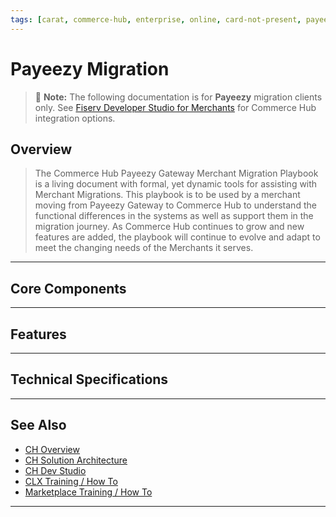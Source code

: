 ```yaml
---
tags: [carat, commerce-hub, enterprise, online, card-not-present, payeezy]
---
```


# Payeezy Migration

<!-- theme: danger -->
>  :memo: **Note:** The following documentation is for **Payeezy** migration clients only. See [Fiserv Developer Studio for Merchants](https://developer.fiserv.com/merchants) for Commerce Hub integration options.

## Overview

>The Commerce Hub Payeezy Gateway Merchant Migration Playbook is a living document with formal, yet dynamic tools for assisting with Merchant Migrations. This playbook is to be used by a merchant moving from Payeezy Gateway to Commerce Hub to understand the functional differences in the systems as well as support them in the migration journey. As Commerce Hub continues to grow and new features are added, the playbook will continue to evolve and adapt to meet the changing needs of the Merchants it serves.  

---

## Core Components

<!-- type: row -->
<!-- type: card
title: API Structure
description: Differences in API
link: ?path=docs/Resources/Guides/Payeezy/Payeezy-Migration-ExtendedCoreAPI.md)
-->

<!-- type: card
title: Configuration
description: Differences in Configuration.
link: ?path=docs/Resources/Guides/Payeezy/Payeezy-Migration-ExtendedCoreConfig.md)
-->

<!-- type: card
title: Virtual Terminal
description: Differences in Virtual Terminal functionality.
link: ?path=docs/Resources/Guides/Payeezy/Payeezy-Migration-ExtendedCoreVT.md)
-->

<!-- type: card
title: Reporting
description: Differences in Reporting capabilities.
link: ?path=docs/Resources/Guides/Payeezy/Payeezy-Migration-ExtendedCoreReporting.md)
-->
<!-- type: row-end -->
---

## Features
<!-- type: row -->
<!-- type: card
title: Velocity Controls
description: Velocity Contorls core differences
link: ?path=docs/Resources/Guides/Payeezy/Payeezy-Migration-ExtendedFeaturesVelocity.md)
-->

<!-- type: card
title: AVS Filters
description: AVS Filters core differences
link: ?path=docs/Resources/Guides/Payeezy/Payeezy-Migration-ExtendedFeaturesAVS.md)
-->

<!-- type: card
title: CVV2 Filters
description: CVV2 Filters core differences
link: ?path=docs/Resources/Guides/Payeezy/Payeezy-Migration-ExtendedFeaturesCVV2.md)
-->

<!-- type: card
title: Soft Descriptors
description: Soft Descriptors core differences
link: ?path=docs/Resources/Guides/Payeezy/Payeezy-Migration-ExtendedFeaturesSoftD.md)
-->
<!-- type: row-end -->
<!-- type: row -->
<!-- type: card
title: Tokenization
description: Tokenization core differences
link: ?path=docs/Resources/Guides/Payeezy/Payeezy-Migration-ExtendedFeaturesTokens.md)
-->

<!-- type: card
title: Encrypted Wallet
description: Encrypted Wallet core differences
link: ?path=docs/Resources/Guides/Payeezy/Payeezy-Migration-ExtendedFeaturesEncWallet.md)
-->

<!-- type: card
title: Decrypted Wallet
description: Decrypted Wallet core differences
link: ?path=docs/Resources/Guides/Payeezy/Payeezy-Migration-ExtendedFeaturesDecWallet.md)
-->

<!-- type: card
title: Account Verification
description: Account Verification core differences
link: ?path=docs/Resources/Guides/Payeezy/Payeezy-Migration-ExtendedFeaturesAcctVer.md)
-->
<!-- type: row-end -->
<!-- type: row -->
<!-- type: card
title: Quick Key
description: Quick Key core differences
link: ?path=docs/Resources/Guides/Payeezy/Payeezy-Migration-ExtendedFeaturesQuickKey.md)
-->
<!-- type: row-end -->
---

## Technical Specifications

<!-- type: row -->
<!-- type: card
title: Element Level Mapping
description: API Spec Mapping.
link: ?path=docs/Resources/Guides/Payeezy/Payeezy-Migration-ExtendedTechnicalAPI.md)
-->

<!-- type: card
title: Required Fields
description: Fields Required in a request by Commerce Hub for each transaction.
link: ?path=docs/Resources/Guides/Payeezy/Payeezy-Migration-ExtendedTechnicalRequired.md)
-->

<!-- type: card
title: CTR Creation
description: CTR element creation specs.
link: ?path=docs/Resources/Guides/Payeezy/Payeezy-Migration-ExtendedTechnicalCTR.md)
-->
<!-- type: row-end -->
---

## See Also

- [CH Overview](?path=docs/Resources/API-Documents/Payments_VAS/Verification.md)
- [CH Solution Architecture](?path=docs/Resources/API-Documents/Payments_VAS/Verification.md)
- [CH Dev Studio](?path=docs/Resources/API-Documents/Payments_VAS/Verification.md)
- [CLX Training / How To](?path=docs/Resources/API-Documents/Payments_VAS/Verification.md)
- [Marketplace Training / How To](?path=docs/Resources/API-Documents/Payments_VAS/Verification.md)


---
